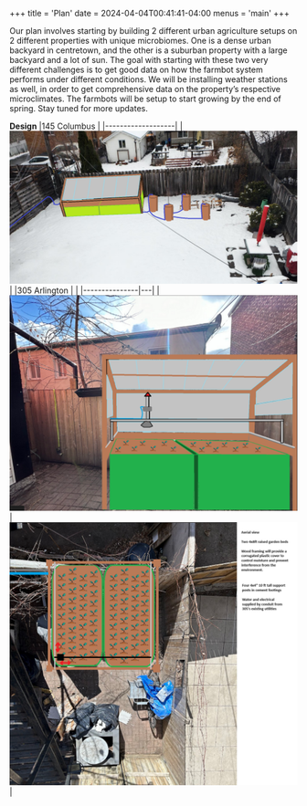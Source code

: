 +++
title = 'Plan'
date = 2024-04-04T00:41:41-04:00
menus = 'main'
+++



Our plan involves starting by building 2 different urban agriculture setups on 2 different properties with unique microbiomes. One is a dense urban backyard in centretown, and the other is a suburban property with a large backyard and a lot of sun. The goal with starting with these two very different challenges is to get good data on how the farmbot system performs under different conditions. We will be installing weather stations as well, in order to get comprehensive data on the property’s respective microclimates. The farmbots will be setup to start growing by the end of spring. Stay tuned for more updates.

**Design**
|145 Columbus       |
|-------------------|
|![145Col](145Col.png)|
|305 Arlington  |   |
|---------------|---|
|![Arl1](305Arl1.png)|![Arl2](305Arl2.png)|

